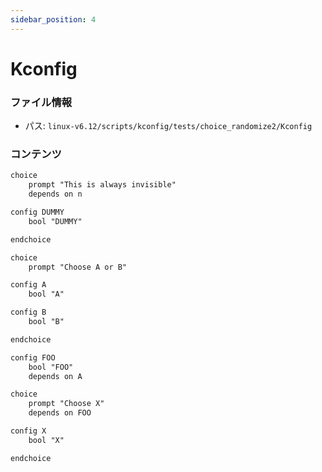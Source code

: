 ```yaml
---
sidebar_position: 4
---
```

# Kconfig

### ファイル情報

- パス: `linux-v6.12/scripts/kconfig/tests/choice_randomize2/Kconfig`

### コンテンツ

```txt
choice
	prompt "This is always invisible"
	depends on n

config DUMMY
	bool "DUMMY"

endchoice

choice
	prompt "Choose A or B"

config A
	bool "A"

config B
	bool "B"

endchoice

config FOO
	bool "FOO"
	depends on A

choice
	prompt "Choose X"
	depends on FOO

config X
	bool "X"

endchoice

```
